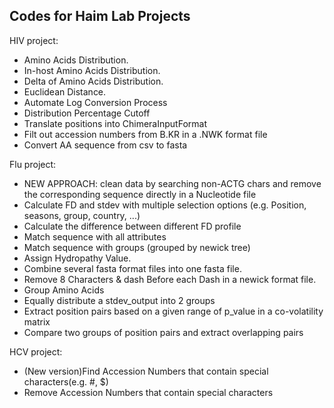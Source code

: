 
## Codes for Haim Lab Projects

HIV project:

- Amino Acids Distribution.
- In-host Amino Acids Distribution.
- Delta of Amino Acids Distribution.
- Euclidean Distance.
- Automate Log Conversion Process
- Distribution Percentage Cutoff
- Translate positions into ChimeraInputFormat
- Filt out accession numbers from B.KR in a .NWK format file
- Convert AA sequence from csv to fasta


Flu project:

- NEW APPROACH: clean data by searching non-ACTG chars and remove the corresponding sequence directly in a Nucleotide file
- Calculate FD and stdev with multiple selection options (e.g. Position, seasons, group, country, ...)
- Calculate the difference between different FD profile
- Match sequence with all attributes
- Match sequence with groups (grouped by newick tree)
- Assign Hydropathy Value.
- Combine several fasta format files into one fasta file.
- Remove 8 Characters & dash  Before each Dash in a newick format file.
- Group Amino Acids
- Equally distribute a stdev_output into 2 groups
- Extract position pairs based on a given range of p_value in a co-volatility matrix
- Compare two groups of position pairs and extract overlapping pairs


HCV project: 

- (New version)Find Accession Numbers that contain special characters(e.g. #, $)
- Remove Accession Numbers that contain special characters

